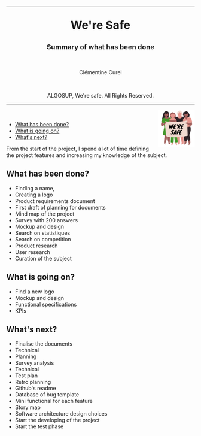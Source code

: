 <hr>
<p  align="center"  style="font-weight: bold; font-size: 30px"> We're Safe </p>

<p  align="center"  style="font-weight: bold; font-size: 18px">Summary of what has been done</p>

<br>

<p  align="center"> Clémentine Curel</p>  

<br>

<p  align="center"> ALGOSUP,  We're safe. All Rights Reserved. </p>

<hr>
<img src="Pictures/logo.png" style="height: 100px" align="right">

<br>

<detail>

- [What has been done?](#what-has-been-done)
- [What is going on?](#what-is-going-on)
- [What's next?](#whats-next)


</detail>

From the start of the project, I spend a lot of time defining the project features and increasing my knowledge of the subject.

## What has been done?

- Finding a name,
- Creating a logo
- Product requirements document
- First draft of planning for documents
- Mind map of the project
- Survey with 200 answers
- Mockup and design
- Search on statistiques 
- Search on competition
- Product research
- User research
- Curation of the subject

## What is going on?

- Find a new logo
- Mockup and design
- Functional specifications
- KPIs

## What's next?

- Finalise the documents
- Technical
- Planning
- Survey analysis
- Technical 
- Test plan
- Retro planning
- Github's readme
- Database of bug template
- Mini functional for each feature
- Story map
- Software architecture design choices
- Start the developing of the project
- Start the test phase